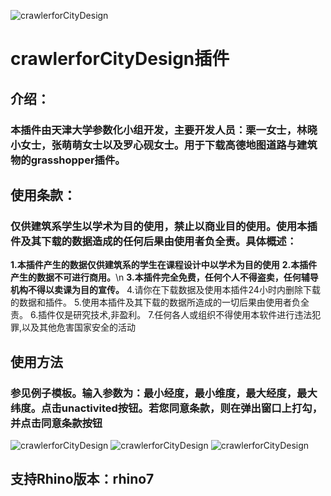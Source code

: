 ![crawlerforCityDesign](https://github.com/architect-ghpython/crawlerforCityDesign/blob/main/img/1.png)
# crawlerforCityDesign插件
## 介绍：
### 本插件由天津大学参数化小组开发，主要开发人员：栗一女士，林晓小女士，张萌萌女士以及罗心砚女士。用于下载高德地图道路与建筑物的grasshopper插件。
## 使用条款：
### 仅供建筑系学生以学术为目的使用，禁止以商业目的使用。使用本插件及其下载的数据造成的任何后果由使用者负全责。具体概述：
**1.本插件产生的数据仅供建筑系的学生在课程设计中以学术为目的使用**
**2.本插件产生的数据不可进行商用。**\n
**3.本插件完全免费，任何个人不得盗卖，任何辅导机构不得以卖课为目的宣传。**
4.请你在下载数据及使用本插件24小时内删除下载的数据和插件。
5.使用本插件及其下载的数据所造成的一切后果由使用者负全责。
6.插件仅是研究技术,非盈利。
7.任何各人或组织不得使用本软件进行违法犯罪,以及其他危害国家安全的活动

## 使用方法
### 参见例子模板。输入参数为：最小经度，最小维度，最大经度，最大纬度。点击unactivited按钮。若您同意条款，则在弹出窗口上打勾，并点击同意条款按钮
![crawlerforCityDesign](https://github.com/architect-ghpython/crawlerforCityDesign/blob/main/img/2.png)
![crawlerforCityDesign](https://github.com/architect-ghpython/crawlerforCityDesign/blob/main/img/3.png)
![crawlerforCityDesign](https://github.com/architect-ghpython/crawlerforCityDesign/blob/main/img/4.png)
## 支持Rhino版本：rhino7

